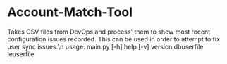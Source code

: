 # Account-Match-Tool
Takes CSV files from DevOps and process' them to show most recent configuration issues recorded. 
This can be used in order to attempt to fix user sync issues.\n
usage: main.py [-h] help [-v] version  dbuserfile leuserfile
